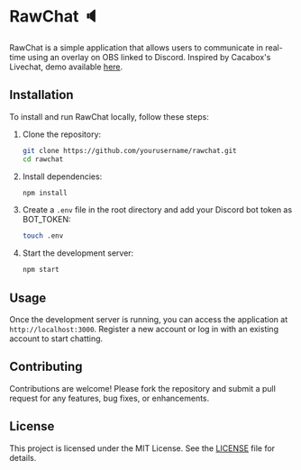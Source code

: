 # RawChat 🔈

RawChat is a simple application that allows users to communicate in real-time using an overlay on OBS linked to Discord.
Inspired by Cacabox's Livechat, demo available [here](https://www.youtube.com/watch?v=Qs4zvCv1Ir8).

## Installation

To install and run RawChat locally, follow these steps:

1. Clone the repository:
    ```sh
    git clone https://github.com/yourusername/rawchat.git
    cd rawchat
    ```

2. Install dependencies:
    ```sh
    npm install
    ```

3. Create a `.env` file in the root directory and add your Discord bot token as BOT_TOKEN:
    ```sh
    touch .env
    ```

4. Start the development server:
    ```sh
    npm start
    ```

## Usage

Once the development server is running, you can access the application at `http://localhost:3000`. Register a new account or log in with an existing account to start chatting.

## Contributing

Contributions are welcome! Please fork the repository and submit a pull request for any features, bug fixes, or enhancements.

## License

This project is licensed under the MIT License. See the [LICENSE](LICENSE) file for details.
